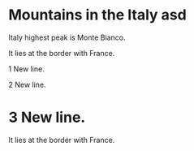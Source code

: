 Mountains in the Italy asd
=====================
Italy highest peak is Monte Bianco.

It lies at the border with France.

1 New line.

2 New line.

3 New line. 
=======
It lies at the border with France. 
